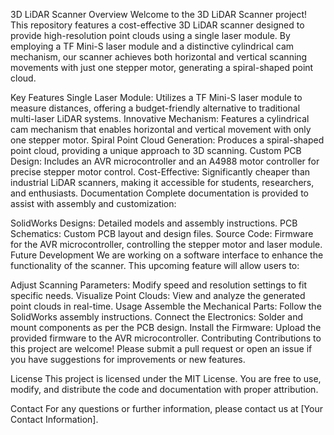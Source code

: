 3D LiDAR Scanner
Overview
Welcome to the 3D LiDAR Scanner project! This repository features a cost-effective 3D LiDAR scanner designed to provide high-resolution point clouds using a single laser module. By employing a TF Mini-S laser module and a distinctive cylindrical cam mechanism, our scanner achieves both horizontal and vertical scanning movements with just one stepper motor, generating a spiral-shaped point cloud.

Key Features
Single Laser Module: Utilizes a TF Mini-S laser module to measure distances, offering a budget-friendly alternative to traditional multi-laser LiDAR systems.
Innovative Mechanism: Features a cylindrical cam mechanism that enables horizontal and vertical movement with only one stepper motor.
Spiral Point Cloud Generation: Produces a spiral-shaped point cloud, providing a unique approach to 3D scanning.
Custom PCB Design: Includes an AVR microcontroller and an A4988 motor controller for precise stepper motor control.
Cost-Effective: Significantly cheaper than industrial LiDAR scanners, making it accessible for students, researchers, and enthusiasts.
Documentation
Complete documentation is provided to assist with assembly and customization:

SolidWorks Designs: Detailed models and assembly instructions.
PCB Schematics: Custom PCB layout and design files.
Source Code: Firmware for the AVR microcontroller, controlling the stepper motor and laser module.
Future Development
We are working on a software interface to enhance the functionality of the scanner. This upcoming feature will allow users to:

Adjust Scanning Parameters: Modify speed and resolution settings to fit specific needs.
Visualize Point Clouds: View and analyze the generated point clouds in real-time.
Usage
Assemble the Mechanical Parts: Follow the SolidWorks assembly instructions.
Connect the Electronics: Solder and mount components as per the PCB design.
Install the Firmware: Upload the provided firmware to the AVR microcontroller.
Contributing
Contributions to this project are welcome! Please submit a pull request or open an issue if you have suggestions for improvements or new features.

License
This project is licensed under the MIT License. You are free to use, modify, and distribute the code and documentation with proper attribution.

Contact
For any questions or further information, please contact us at [Your Contact Information].

